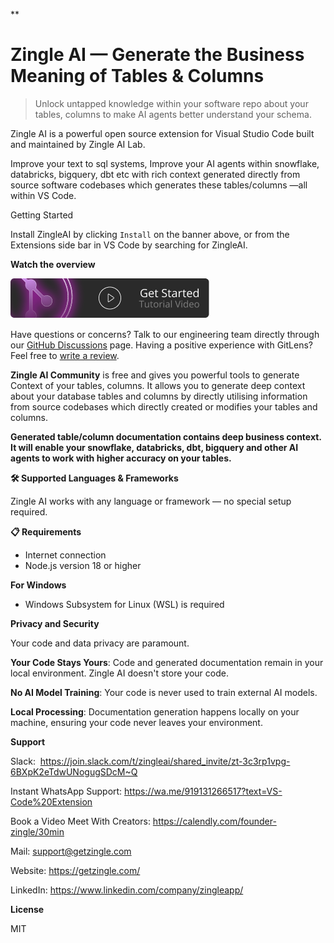 **
# Zingle AI — **Generate the Business Meaning of Tables & Columns**

> Unlock untapped knowledge within your software repo about your tables, columns to make AI agents better understand your schema.

Zingle AI is a powerful open source extension for Visual Studio Code built and maintained by Zingle AI Lab.

Improve your text to sql systems, Improve your AI agents within snowflake, databricks, bigquery, dbt etc  with rich context generated directly from source software codebases which generates these tables/columns —all within VS Code. 

Getting Started

Install ZingleAI by clicking `Install` on the banner above, or from the Extensions side bar in VS Code by searching for ZingleAI.

**Watch the overview**

<a href="https://youtu.be/Erc_7Wk3uHs" target="_blank" rel="noopener noreferrer"><img src="https://raw.githubusercontent.com/gitkraken/vscode-gitlens/main/images/docs/get-started-video.png" alt="Get started video thumbnail"></a>

Have questions or concerns? Talk to our engineering team directly through our [GitHub Discussions](https://github.com/gitkraken/vscode-gitlens/discussions/categories/feedback) page. Having a positive experience with GitLens? Feel free to [write a review](https://marketplace.visualstudio.com/items?itemName=eamodio.gitlens&ssr=false#review-details).

**Zingle AI Community** is free and gives you powerful tools to generate Context of your tables, columns. It allows you to generate deep context about your database tables and columns by directly utilising information from source codebases which directly created or modifies your tables and columns.

**Generated table/column documentation contains deep business context. It will enable your snowflake, databricks, dbt, bigquery and other AI agents to work with higher accuracy on your tables.** 

**🛠️ Supported Languages & Frameworks**

Zingle AI works with any language or framework — no special setup required.

**📋 Requirements**

- Internet connection
- Node.js version 18 or higher

**For Windows**

- Windows Subsystem for Linux (WSL) is required

**Privacy and Security**

Your code and data privacy are paramount.

**Your Code Stays Yours**: Code and generated documentation remain in your local environment. Zingle AI doesn't store your code.

**No AI Model Training**: Your code is never used to train external AI models.

**Local Processing**: Documentation generation happens locally on your machine, ensuring your code never leaves your environment.

**Support**

Slack:  https://join.slack.com/t/zingleai/shared_invite/zt-3c3rp1vpg-6BXpK2eTdwUNogugSDcM~Q

Instant WhatsApp Support: https://wa.me/919131266517?text=VS-Code%20Extension

Book a Video Meet With Creators: https://calendly.com/founder-zingle/30min

Mail: support@getzingle.com

Website: https://getzingle.com/

LinkedIn: https://www.linkedin.com/company/zingleapp/

**License**

MIT
